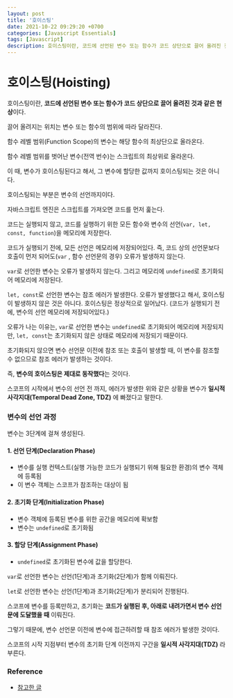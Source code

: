 ```yaml
---
layout: post
title: '호이스팅'
date: 2021-10-22 09:29:20 +0700
categories: [Javascript Essentials]
tags: [Javascript]
description: 호이스팅이란, 코드에 선언된 변수 또는 함수가 코드 상단으로 끌어 올려진 것과 같은 현상이다.
---
```


# 호이스팅(Hoisting)

호이스팅이란, **코드에 선언된 변수 또는 함수가 코드 상단으로 끌어 올려진 것과 같은 현상**이다.

끌어 올려지는 위치는 변수 또는 함수의 범위에 따라 달라진다.

함수 레벨 범위(Function Scope)의 변수는 해당 함수의 최상단으로 올라온다.

함수 레벨 범위를 벗어난 변수(전역 번수)는 스크립트의 최상위로 올라온다.

이 때, 변수가 호이스팅된다고 해서, 그 변수에 할당한 값까지 호이스팅되는 것은 아니다.

호이스팅되는 부분은 변수의 선언까지이다.

자바스크립트 엔진은 스크립트를 가져오면 코드를 먼저 훑는다.

코드는 실행되지 않고, 코드를 실행하기 위한 모든 함수와 변수의 선언(`var, let, const, function`)을 메모리에 저장한다.

코드가 실행되기 전에, 모든 선언은 메모리에 저장되어있다. 즉, 코드 상의 선언문보다 호출이 먼저 되어도(`var` , 함수 선언문의 경우) 오류가 발생하지 않는다.

`var`로 선언한 변수는 오류가 발생하지 않는다. 그리고 메모리에 `undefined`로 초기화되어 메모리에 저장된다.

`let, const`로 선언한 변수는 참조 에러가 발생한다. 오류가 발생했다고 해서, 호이스팅이 발생하지 않은 것은 아니다. 호이스팅은 정상적으로 일어났다. (코드가 실행되기 전에, 변수의 선언 메모리에 저장되어있다.)

오류가 나는 이유는, `var`로 선언한 변수는 `undefined`로 초기화되어 메모리에 저장되지만, `let, const`는 초기화되지 않은 상태로 메모리에 저장되기 때문이다.

초기화되지 않으면 변수 선언문 이전에 참조 또는 호출이 발생할 때, 이 변수를 참조할 수 없으므로 참조 에러가 발생하는 것이다.

즉, **변수의 호이스팅은 제대로 동작했다**는 것이다.

스코프의 시작에서 변수의 선언 전 까지, 에러가 발생한 위와 같은 상황을 변수가 **일시적 사각지대(Temporal Dead Zone, TDZ)** 에 빠졌다고 말한다.

### 변수의 선언 과정

변수는 3단계에 걸쳐 생성된다.

#### 1. 선언 단계(Declaration Phase)

- 변수를 실행 컨텍스트(실행 가능한 코드가 실행되기 위해 필요한 환경)의 변수 객체에 등록됨
- 이 변수 객체는 스코프가 참조하는 대상이 됨

#### 2. 초기화 단계(Initialization Phase)

- 변수 객체에 등록된 변수를 위한 공간을 메모리에 확보함
- 변수는 `undefined`로 초기화됨

#### 3. 할당 단계(Assignment Phase)

- `undefined`로 초기화된 변수에 값을 할당한다.

`var`로 선언한 변수는 선언(1단계)과 초기화(2단계)가 함께 이뤄진다.

`let`로 선언한 변수는 선언(1단계)과 초기화(2단계)가 분리되어 진행된다.

스코프에 변수를 등록만하고, 초기화는 **코드가 실행된 후, 아래로 내려가면서 변수 선언문에 도달했을 때** 이뤄진다.

그렇기 때문에, 변수 선언문 이전에 변수에 접근하려할 때 참조 에러가 발생한 것이다.

스코프의 시작 지점부터 변수의 초기화 단계 이전까지 구간을 **일시적 사각지대(TDZ)** 라 부른다.

### Reference

- <a href="https://hanamon.kr/javascript-%ED%98%B8%EC%9D%B4%EC%8A%A4%ED%8C%85%EC%9D%B4%EB%9E%80-hoisting/" target="_blank" rel="noopener">참고한 글</a>
